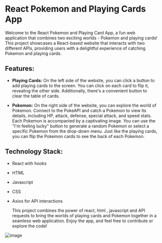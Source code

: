 # React Pokemon and Playing Cards App
  Welcome to the React Pokemon and Playing Card App, a fun web application that combines two exciting worlds - Pokemon and playing cards! This project showcases a React-based website that interacts with two       
  different APIs, providing users with a delightful experience of catching Pokemon and playing cards.

## Features:
- **Playing Cards:** On the left side of the website, you can click a button to add playing cards to the screen. You can click on each card to flip it, revealing the other side. Additionally, there's a convenient button to clear the table of cards.

- **Pokemon:** On the right side of the website, you can explore the world of Pokemon. Connect to the PokeAPI and catch a Pokemon to view its details, including HP, attack, defense, special attack, and speed stats. Each Pokemon is accompanied by a captivating image. You can use the "I'm feeling lucky" button to generate a random Pokemon or select a specific Pokemon from the drop-down menu. Just like the playing cards, you can flip the Pokemon cards to see the back of each Pokemon.

## Technology Stack:
- React with hooks
- HTML
- Javascript
- CSS
- Axios for API interactions

  This project combines the power of react, html , javascript and API requests to bring the worlds of playing cards and Pokemon together in a seamless web application. Enjoy the app, and feel free to contribute or explore the code!

![image](https://github.com/EricaRose1/ReactCards/assets/115095732/1510efec-2f0b-4e4b-a221-ff6a636e55b5)
